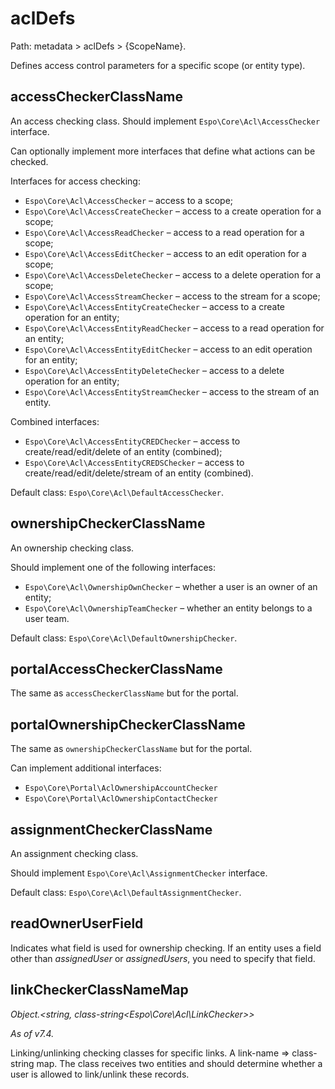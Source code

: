 # aclDefs

Path: metadata > aclDefs > {ScopeName}.

Defines access control parameters for a specific scope (or entity type).

## accessCheckerClassName

An access checking class. Should implement `Espo\Core\Acl\AccessChecker` interface.

Can optionally implement more interfaces that define what actions can be checked.

Interfaces for access checking:

* `Espo\Core\Acl\AccessChecker` – access to a scope;
* `Espo\Core\Acl\AccessCreateChecker` – access to a create operation for a scope;
* `Espo\Core\Acl\AccessReadChecker` – access to a read operation for a scope;
* `Espo\Core\Acl\AccessEditChecker` – access to an edit operation for a scope;
* `Espo\Core\Acl\AccessDeleteChecker` – access to a delete operation for a scope;
* `Espo\Core\Acl\AccessStreamChecker` – access to the stream for a scope;
* `Espo\Core\Acl\AccessEntityCreateChecker` – access to a create operation for an entity;
* `Espo\Core\Acl\AccessEntityReadChecker` – access to a read operation for an entity;
* `Espo\Core\Acl\AccessEntityEditChecker` – access to an edit operation for an entity;
* `Espo\Core\Acl\AccessEntityDeleteChecker` – access to a delete operation for an entity;
* `Espo\Core\Acl\AccessEntityStreamChecker` – access to the stream of an entity.

Combined interfaces:

* `Espo\Core\Acl\AccessEntityCREDChecker` – access to create/read/edit/delete of an entity (combined);
* `Espo\Core\Acl\AccessEntityCREDSChecker` – access to create/read/edit/delete/stream of an entity (combined).


Default class: `Espo\Core\Acl\DefaultAccessChecker`.


## ownershipCheckerClassName

An ownership checking class.

Should implement one of the following interfaces:

* `Espo\Core\Acl\OwnershipOwnChecker`  – whether a user is an owner of an entity;
* `Espo\Core\Acl\OwnershipTeamChecker` – whether an entity belongs to a user team.

Default class: `Espo\Core\Acl\DefaultOwnershipChecker`.

## portalAccessCheckerClassName

The same as `accessCheckerClassName` but for the portal.

## portalOwnershipCheckerClassName

The same as `ownershipCheckerClassName` but for the portal.

Can implement additional interfaces:

* `Espo\Core\Portal\AclOwnershipAccountChecker`
* `Espo\Core\Portal\AclOwnershipContactChecker`

## assignmentCheckerClassName

An assignment checking class.

Should implement `Espo\Core\Acl\AssignmentChecker` interface.

Default class: `Espo\Core\Acl\DefaultAssignmentChecker`.

## readOwnerUserField

Indicates what field is used for ownership checking. If an entity uses a field other than *assignedUser* or *assignedUsers*, you need to specify that field.

## linkCheckerClassNameMap 

*Object.<string, class-string<Espo\Core\Acl\LinkChecker\>\>*

*As of v7.4.*

Linking/unlinking checking classes for specific links. A link-name => class-string map. The class receives two entities and should determine whether a user is allowed to link/unlink these records.
